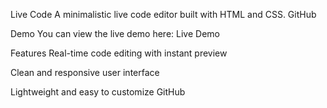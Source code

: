 Live Code
A minimalistic live code editor built with HTML and CSS.
GitHub

Demo
You can view the live demo here: Live Demo

Features
Real-time code editing with instant preview

Clean and responsive user interface

Lightweight and easy to customize
GitHub
